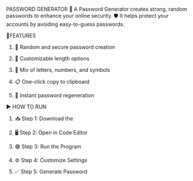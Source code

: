 PASSWORD GENERATOR
🔐 A Password Generator creates strong, random passwords to enhance your online security.
🛡️ It helps protect your accounts by avoiding easy-to-guess passwords.

🔐FEATURES

1. 🔀 Random and secure password creation

2. 🔢 Customizable length options

3. 🔡 Mix of letters, numbers, and symbols

4. 📋 One-click copy to clipboard

5. 🔁 Instant password regeneration

 ▶️ HOW TO RUN 

1. 📥 Step 1: Download the 

2.  🖥️ Step 2: Open in Code Editor

3. 🟢 Step 3: Run the Program

4. ⚙️ Step 4: Customize Settings
 
5. ✅ Step 5: Generate Password
